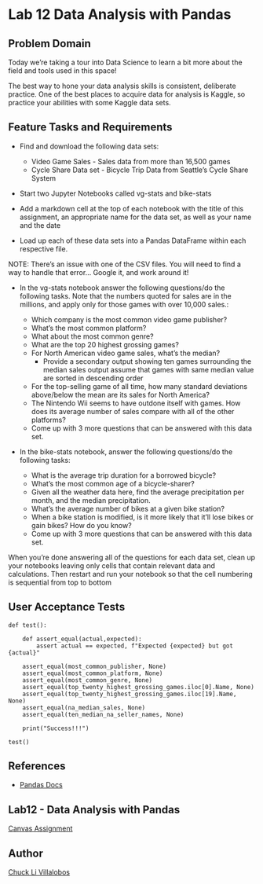# Lab 12 Data Analysis with Pandas

## Problem Domain

Today we’re taking a tour into Data Science to learn a bit more about the field and tools used in this space!

The best way to hone your data analysis skills is consistent, deliberate practice. One of the best places to acquire data for analysis is Kaggle, so practice your abilities with some Kaggle data sets.


## Feature Tasks and Requirements
- Find and download the following data sets:
    - Video Game Sales - Sales data from more than 16,500 games
    - Cycle Share Data set - Bicycle Trip Data from Seattle’s Cycle Share System

- Start two Jupyter Notebooks called vg-stats and bike-stats
- Add a markdown cell at the top of each notebook with the title of this assignment, an appropriate name for the data set, as well as your name and the date
- Load up each of these data sets into a Pandas DataFrame within each respective file.

NOTE: There’s an issue with one of the CSV files. You will need to find a way to handle that error… Google it, and work around it!

- In the vg-stats notebook answer the following questions/do the following tasks. Note that the numbers quoted for sales are in the millions, and apply only for those games with over 10,000 sales.:
    - Which company is the most common video game publisher?
    - What’s the most common platform?
    - What about the most common genre?
    - What are the top 20 highest grossing games?
    - For North American video game sales, what’s the median?
        - Provide a secondary output showing ten games surrounding the median sales output assume that games with same median value are sorted in descending order
    - For the top-selling game of all time, how many standard deviations above/below the mean are its sales for North America?
    - The Nintendo Wii seems to have outdone itself with games. How does its average number of sales compare with all of the other platforms?
    - Come up with 3 more questions that can be answered with this data set.

- In the bike-stats notebook, answer the following questions/do the following tasks:
    - What is the average trip duration for a borrowed bicycle?
    - What’s the most common age of a bicycle-sharer?
    - Given all the weather data here, find the average precipitation per month, and the median precipitation.
    - What’s the average number of bikes at a given bike station?
    - When a bike station is modified, is it more likely that it’ll lose bikes or gain bikes? How do you know?
    - Come up with 3 more questions that can be answered with this data set.

When you’re done answering all of the questions for each data set, clean up your notebooks leaving only cells that contain relevant data and calculations. Then restart and run your notebook so that the cell numbering is sequential from top to bottom


## User Acceptance Tests
```
def test():

    def assert_equal(actual,expected):
        assert actual == expected, f"Expected {expected} but got {actual}"

    assert_equal(most_common_publisher, None)
    assert_equal(most_common_platform, None)
    assert_equal(most_common_genre, None)
    assert_equal(top_twenty_highest_grossing_games.iloc[0].Name, None)
    assert_equal(top_twenty_highest_grossing_games.iloc[19].Name, None)
    assert_equal(na_median_sales, None)
    assert_equal(ten_median_na_seller_names, None)

    print("Success!!!")

test()
```
## References

- [Pandas Docs](https://pandas.pydata.org/pandas-docs/stable/index.html)

## Lab12 - Data Analysis with Pandas

[Canvas Assignment](https://canvas.instructure.com/courses/2045906/assignments/15160035)

## Author

[Chuck Li Villalobos](https://github.com/ticochuck)

